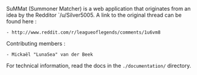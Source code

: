 SuMMat (Summoner Matcher) is a web application that originates from an idea by the Redditor `/u/Silver5005.
A link to the original thread can be found here :

	- http://www.reddit.com/r/leagueoflegends/comments/1u6vm8

Contributing members :

	- Mickaël "LunaSea" van der Beek

For technical information, read the docs in the ```./documentation/``` directory.